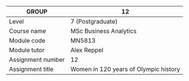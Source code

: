 | GROUP                 | 12 |
| --------------------- | ----------------------- |
| Level                 | 7 (Postgraduate)        |
| Course name           | MSc Business Analytics  |
| Module code           | MN5813                  |
| Module tutor          | Alex Reppel             |
| Assignment number     | 12  |
| Assignment title      | Women in 120 years of Olympic history  |
